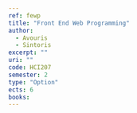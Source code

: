 ```yaml
---
ref: fewp
title: "Front End Web Programming"
author: 
  - Avouris
  - Sintoris
excerpt: ""
uri: ""
code: HCI207
semester: 2
type: "Option"
ects: 6
books:
---
```

